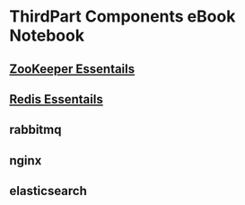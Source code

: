 # ThirdPart Components eBook  Notebook 
## [ZooKeeper Essentails](src/apacheZooKeeperEssentials.md )
## [Redis Essentails](src/redisEssentials.md)
## rabbitmq
## nginx
## elasticsearch
